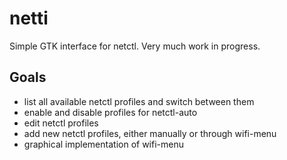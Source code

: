 # netti

Simple GTK interface for netctl. Very much work in progress.

## Goals

- list all available netctl profiles and switch between them
- enable and disable profiles for netctl-auto
- edit netctl profiles
- add new netctl profiles, either manually or through wifi-menu
- graphical implementation of wifi-menu